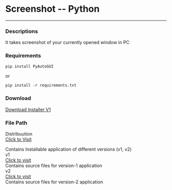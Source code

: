 # Screenshot -- Python
---------------------------------------------------------------------------------------------------
### Descriptions
It takes screenshot of your currently opened window in PC
### Requirements
````python
pip install PyAutoGUI
````
or
````
pip install -r requirements.txt
````
### Download
[Download Installer V1](https://github.com/Sachinacharya-Project/Screenshot_Python/raw/main/Distribution/v1/ScreenCaptureInstallerv100.exe)

### File Path
Distribuution  
[Click to Visit](Distribution)  

  Contains Installable application of different versions (v1, v2)  
v1  
[Click to visit](v1)  
  Contains source files for version-1 application  
v2  
[Click to visit](v2)  
  Contains source files for version-2 application  
